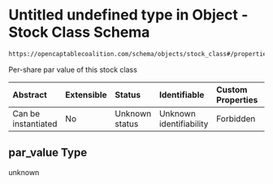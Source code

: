 # Untitled undefined type in Object - Stock Class Schema

```txt
https://opencaptablecoalition.com/schema/objects/stock_class#/properties/par_value
```

Per-share par value of this stock class

| Abstract            | Extensible | Status         | Identifiable            | Custom Properties | Additional Properties | Access Restrictions | Defined In                                                                                    |
| :------------------ | :--------- | :------------- | :---------------------- | :---------------- | :-------------------- | :------------------ | :-------------------------------------------------------------------------------------------- |
| Can be instantiated | No         | Unknown status | Unknown identifiability | Forbidden         | Allowed               | none                | [StockClass.schema.json*](../flattened_schemas/StockClass.schema.json "open original schema") |

## par_value Type

unknown
